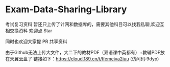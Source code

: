 # Exam-Data-Sharing-Library
考试复习资料  暂还只上传了计网和数据库的，需要其他科目可以找我私聊,欢迎互相交换资料  欢迎点 Star

同时也欢迎大家提 PR 共享资料

由于Github无法上传大文件，大二下的教材PDF（双语课中英都有）+教辅PDF放在天翼云盘了
链接如下：https://cloud.189.cn/t/Ifemeiva2iuu (访问码:9dyp)

